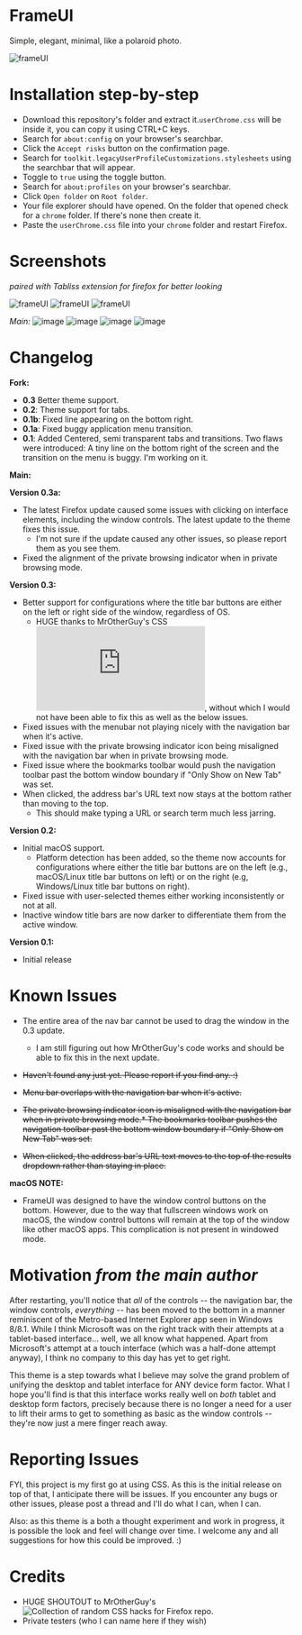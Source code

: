 # FrameUI

Simple, elegant, minimal, like a polaroid photo.

![frameUI](https://github.com/ffelipeoliveira/FrameUITabsForFirefox/assets/102631323/2e1ef7c2-51f3-4d84-980b-a7a2c402a424)

# Installation step-by-step

* Download this repository's folder and extract it.`userChrome.css` will be inside it, you can copy it using CTRL+C keys.
* Search for `about:config` on your browser's searchbar.
* Click the `Accept risks` button on the confirmation page.
* Search for `toolkit.legacyUserProfileCustomizations.stylesheets` using the searchbar that will appear.
* Toggle to `true` using the toggle button.
* Search for `about:profiles` on your browser's searchbar.
* Click `Open folder` on `Root folder`.
* Your file explorer should have opened. On the folder that opened check for a `chrome` folder. If there's none then create it.
* Paste the `userChrome.css` file into your `chrome` folder and restart Firefox.


# Screenshots 
*paired with Tabliss extension for firefox for better looking*

![frameUI](https://github.com/ffelipeoliveira/FrameUITabsForFirefox/assets/102631323/1f4ce1d6-b29e-4bc8-aae0-87fb30370091)
![frameUI](https://github.com/ffelipeoliveira/FrameUITabsForFirefox/assets/102631323/4f4f93d0-074d-4755-8469-125f08f249d6)
![frameUI](https://github.com/ffelipeoliveira/FrameUITabsForFirefox/assets/102631323/43c4a7d6-c948-406d-b182-6e7a884b33f6)

*Main:*
![image](https://github.com/FineFuturity/FrameUIForFirefox/assets/19298107/73b7328d-3b6c-47f6-b4fe-d341aa46b88b)
![image](https://github.com/FineFuturity/FrameUIForFirefox/assets/19298107/ed6123fd-b6fd-4124-b264-a83468fa1bc8)
![image](https://github.com/FineFuturity/FrameUIForFirefox/assets/19298107/3dba5c46-b83f-4877-b289-67b5aa9949c0)
![image](https://github.com/FineFuturity/FrameUIForFirefox/assets/19298107/2beeeb4b-99d6-4316-87cf-ca461f959516)

# Changelog

**Fork:**
* **0.3** Better theme support.
* **0.2**: Theme support for tabs.
* **0.1b**: Fixed line appearing on the bottom right.
* **0.1a**: Fixed buggy application menu transition.
* **0.1**: Added Centered, semi transparent tabs and transitions. Two flaws were introduced: A tiny line on the bottom right of the screen and the transition on the menu is buggy. I'm working on it.

**Main:**

**Version 0.3a:**
* The latest Firefox update caused some issues with clicking on interface elements, including the window controls.  The latest update to the theme fixes this issue.
  * I'm not sure if the update caused any other issues, so please report them as you see them.  
* Fixed the alignment of the private browsing indicator when in private browsing mode.
 

**Version 0.3:**
* Better support for configurations where the title bar buttons are either on the left or right side of the window, regardless of OS.
  * HUGE thanks to MrOtherGuy's CSS ![code](https://github.com/MrOtherGuy/firefox-csshacks/blob/master/chrome/toolbars_below_content.css), without which I would not have been able to fix this as well as the below issues.
* Fixed issues with the menubar not playing nicely with the navigation bar when it's active.
* Fixed issue with the private browsing indicator icon being misaligned with the navigation bar when in private browsing mode.
* Fixed issue where the bookmarks toolbar would push the navigation toolbar past the bottom window boundary if "Only Show on New Tab" was set.
* When clicked, the address bar's URL text now stays at the bottom rather than moving to the top.
  * This should make typing a URL or search term much less jarring.


**Version 0.2:**
* Initial macOS support.
  * Platform detection has been added, so the theme now accounts for configurations where either the title bar buttons are on the left (e.g., macOS/Linux title bar buttons on left) or on the right (e.g, Windows/Linux title bar buttons on right).
* Fixed issue with user-selected themes either working inconsistently or not at all.
* Inactive window title bars are now darker to differentiate them from the active window.
 
**Version 0.1:**
* Initial release

# Known Issues
* The entire area of the nav bar cannot be used to drag the window in the 0.3 update.
  * I am still figuring out how MrOtherGuy's code works and should be able to fix this in the next update.

* ~~Haven't found any just yet.  Please report if you find any. :)~~
* ~~Menu bar overlaps with the navigation bar when it's active.~~
* ~~The private browsing indicator icon is misaligned with the navigation bar when in private browsing mode.* The bookmarks toolbar pushes the navigation toolbar past the bottom window boundary if "Only Show on New Tab" was set.~~
* ~~When clicked, the address bar's URL text moves to the top of the results dropdown rather than staying in place.~~



**macOS NOTE:**
* FrameUI was designed to have the window control buttons on the bottom. However, due to the way that fullscreen windows work on macOS, the window control buttons will remain at the top of the window like other macOS apps. This complication is not present in windowed mode.


# Motivation *from the main author*
After restarting, you'll notice that *all* of the controls -- the navigation bar, the window controls, *everything* -- has been moved to the bottom in a manner reminiscent of the Metro-based Internet Explorer app seen in Windows 8/8.1.  While I think Microsoft was on the right track with their attempts at a tablet-based interface... well, we all know what happened.  Apart from Microsoft's attempt at a touch interface (which was a half-done attempt anyway), I think no company to this day has yet to get right.

This theme is a step towards what I believe may solve the grand problem of unifying the desktop and tablet interface for ANY device form factor.  What I hope you'll find is that this interface works really well on *both* tablet and desktop form factors, precisely because there is no longer a need for a user to lift their arms to get to something as basic as the window controls -- they're now just a mere finger reach away.  

# Reporting Issues
FYI, this project is my first go at using CSS.  As this is the initial release on top of that, I anticipate there will be issues.  If you encounter any bugs or other issues, please post a thread and I'll do what I can, when I can. 

Also: as this theme is a both a thought experiment and work in progress, it is possible the look and feel will change over time.  I welcome any and all suggestions for how this could be improved.  :)

# Credits
* HUGE SHOUTOUT to MrOtherGuy's ![Collection of random CSS hacks for Firefox](https://github.com/MrOtherGuy/firefox-csshacks) repo.
* Private testers (who I can name here if they wish)

